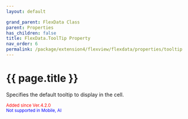```yaml
---
layout: default

grand_parent: FlexData Class
parent: Properties
has_children: false
title: FlexData.ToolTip Property
nav_order: 6
permalink: /package/extension4/flexview/flexdata/properties/tooltip
---
```

# {{ page.title }}

Specifies the default tooltip to display in the cell.

<small><span style="color:red">Added since Ver.4.2.0</span></small>
<br><small><span style="color:blue">Not supported in Mobile, AI</span></small>